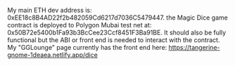 My main ETH dev address is: 0xEE18c8B4AD22f2b482059Cd6217d7036C5479447.
the Magic Dice game contract is deployed to Polygon Mubai test net at: 0x50B72e5400b1Fa93b3BcCee23Ccf8451F3Ba91BE. It should also be fully functional but the ABI or front end is needed to interact with the contract. My "GGLounge" page currently has the front end here: https://tangerine-gnome-1deaea.netlify.app/dice
